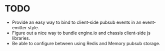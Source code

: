 TODO
===

- Provide an easy way to bind to client-side pubsub events in an event-emitter style.
- Figure out a nice way to bundle engine.io and chassis client-side js libraries.
- Be able to configure between using Redis and Memory pubsub storage.